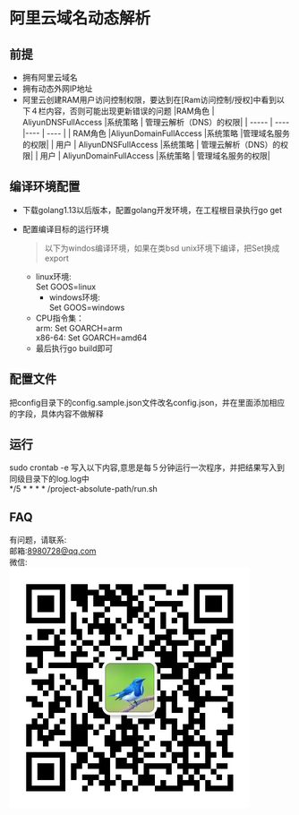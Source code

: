 # 阿里云域名动态解析

## 前提
- 拥有阿里云域名
- 拥有动态外网IP地址
- 阿里云创建RAM用户访问控制权限，要达到在[Ram访问控制/授权]中看到以下４栏内容，否则可能出现更新错误的问题
  |RAM角色 | AliyunDNSFullAccess  |系统策略 | 管理云解析（DNS）的权限|
  | -----  | ---- |---- | ---- |
  | RAM角色  |AliyunDomainFullAccess  |系统策略  |管理域名服务的权限|
  | 用户  | AliyunDNSFullAccess  |系统策略 | 管理云解析（DNS）的权限|
  | 用户  |  AliyunDomainFullAccess  |系统策略 | 管理域名服务的权限|
## 编译环境配置
- 下载golang1.13以后版本，配置golang开发环境，在工程根目录执行go get

- 配置编译目标的运行环境
    > 以下为windos编译环境，如果在类bsd unix环境下编译，把Set换成export
    - linux环境: <br/>Set GOOS=linux
		- windows环境: <br/>Set GOOS=windows
    - CPU指令集：<br/>arm: Set GOARCH=arm
                 <br/>x86-64: Set GOARCH=amd64
    - 最后执行go build即可
    
## 配置文件
把config目录下的config.sample.json文件改名config.json，并在里面添加相应的字段，具体内容不做解释

## 运行
sudo crontab -e 写入以下内容,意思是每５分钟运行一次程序，并把结果写入到同级目录下的log.log中<br/>
*/5 * * * *  /project-absolute-path/run.sh

## FAQ
有问题，请联系:<br/>
邮箱:8980728@qq.com<br>
微信:<br/>![](./wechat.png)
